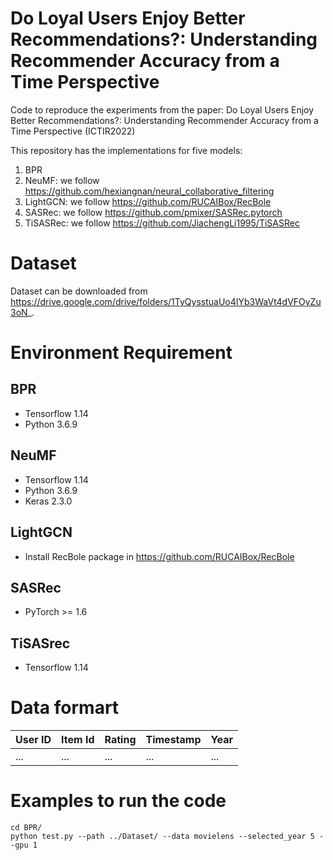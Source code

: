 # Do Loyal Users Enjoy Better Recommendations?: Understanding Recommender Accuracy from a Time Perspective

Code to reproduce the experiments from the paper: Do Loyal Users Enjoy Better Recommendations?: Understanding Recommender Accuracy from a Time Perspective (ICTIR2022)

This repository has the implementations for five models:
1. BPR
2. NeuMF: we follow https://github.com/hexiangnan/neural_collaborative_filtering
3. LightGCN: we follow https://github.com/RUCAIBox/RecBole
4. SASRec: we follow https://github.com/pmixer/SASRec.pytorch
5. TiSASRec: we follow https://github.com/JiachengLi1995/TiSASRec


# Dataset
Dataset can be downloaded from https://drive.google.com/drive/folders/1TyQysstuaUo4IYb3WaVt4dVFOyZu3oN_.

# Environment Requirement
## BPR
- Tensorflow 1.14
- Python 3.6.9

## NeuMF
- Tensorflow 1.14
- Python 3.6.9
- Keras 2.3.0

## LightGCN
- Install RecBole package in https://github.com/RUCAIBox/RecBole

## SASRec
- PyTorch >= 1.6

## TiSASrec
- Tensorflow 1.14

# Data formart


User ID | Item Id | Rating | Timestamp | Year
--------|---------|--------|-----------|-----
...|...|...|...|...

# Examples to run the code

```
cd BPR/
python test.py --path ../Dataset/ --data movielens --selected_year 5 --gpu 1
```


